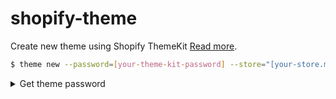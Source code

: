 # shopify-theme

Create new theme using Shopify ThemeKit [Read more](https://shopify.dev/docs/themes/tools/theme-kit/command-reference#new).

```Bash
$ theme new --password=[your-theme-kit-password] --store="[your-store.myshopify.com]" --name="Your Theme Name"
```

<details>

<summary>Get theme password</summary>

#### Install - [Theme Access app](https://apps.shopify.com/theme-access?shpxid=57843a18-19C5-4058-9557-39DC6B42171E)

</details>
